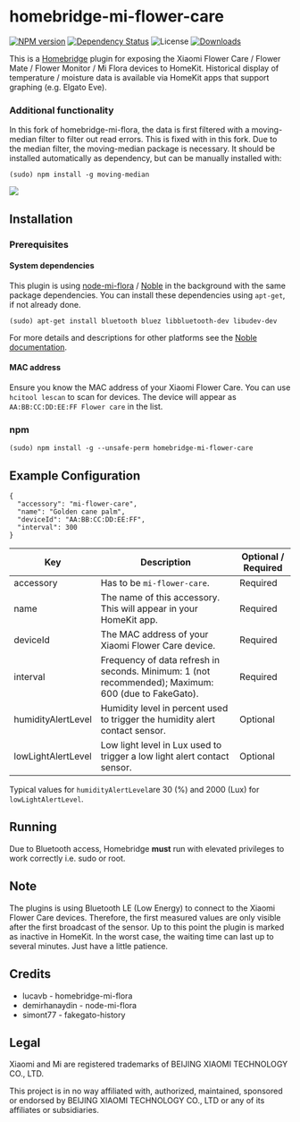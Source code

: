 # homebridge-mi-flower-care


[![NPM version](https://badge.fury.io/js/homebridge-mi-flower-care.svg)](https://npmjs.org/package/homebridge-mi-flower-care)
[![Dependency Status](https://david-dm.org/honkmaster/homebridge-mi-flower-care.svg)](https://david-dm.org/honkmaster/homebridge-mi-flower-care) 
![License](https://img.shields.io/badge/license-ISC-lightgrey.svg)
[![Downloads](https://img.shields.io/npm/dm/homebridge-mi-flower-care.svg)](https://npmjs.org/package/homebridge-mi-flower-care)

This is a [Homebridge](https://github.com/nfarina/homebridge) plugin for exposing the Xiaomi Flower Care / Flower Mate / Flower Monitor / Mi Flora devices to HomeKit. Historical display of temperature / moisture data is available via HomeKit apps that support graphing (e.g. Elgato Eve).

### Additional functionality
In this fork of homebridge-mi-flora, the data is first filtered with a moving-median filter to filter out read errors. This is fixed with in this fork. Due to the median filter, the moving-median package is necessary. It should be installed automatically as dependency, but can be manually installed with:

```
(sudo) npm install -g moving-median
```

<img src=https://raw.githubusercontent.com/honkmaster/homebridge-mi-flower-care/master/images/flower_care.jpg />


## Installation

### Prerequisites

#### System dependencies

This plugin is using [node-mi-flora](https://github.com/demirhanaydin/node-mi-flora) / [Noble](https://github.com/noble/noble) in the background with the same package dependencies. You can install these dependencies using `apt-get`, if not already done.

```
(sudo) apt-get install bluetooth bluez libbluetooth-dev libudev-dev
```

For more details and descriptions for other platforms see the [Noble documentation](https://github.com/noble/noble#readme).

#### MAC address

Ensure you know the MAC address of your Xiaomi Flower Care. You can use `hcitool lescan` to scan for devices. The device will appear as `AA:BB:CC:DD:EE:FF Flower care` in the list.

### npm

```
(sudo) npm install -g --unsafe-perm homebridge-mi-flower-care
```

## Example Configuration

```
{
  "accessory": "mi-flower-care",
  "name": "Golden cane palm",
  "deviceId": "AA:BB:CC:DD:EE:FF",
  "interval": 300
}
``` 

| Key           | Description | Optional / Required |
|---------------|-------------|---------------------|
| accessory     | Has to be `mi-flower-care`. | Required |
| name          | The name of this accessory. This will appear in your HomeKit app. | Required |
| deviceId      | The MAC address of your Xiaomi Flower Care device. | Required |
| interval      | Frequency of data refresh in seconds. Minimum: 1 (not recommended); Maximum: 600 (due to FakeGato). | Required |
| humidityAlertLevel | Humidity level in percent used to trigger the humidity alert contact sensor. | Optional |
| lowLightAlertLevel |  Low light level in Lux used to trigger a low light alert contact sensor. | Optional |

Typical values for `humidityAlertLevel`are 30 (%) and 2000 (Lux) for `lowLightAlertLevel`. 

## Running

Due to Bluetooth access, Homebridge **must** run with elevated privileges to work correctly i.e. sudo or root.

## Note

The plugins is using Bluetooth LE (Low Energy) to connect to the Xiaomi Flower Care devices. Therefore, the first measured values are only visible after the first broadcast of the sensor. Up to this point the plugin is marked as inactive in HomeKit. In the worst case, the waiting time can last up to several minutes. Just have a little patience.

## Credits

* lucavb - homebridge-mi-flora
* demirhanaydin - node-mi-flora
* simont77 - fakegato-history

## Legal

Xiaomi and Mi are registered trademarks of BEIJING XIAOMI TECHNOLOGY CO., LTD.

This project is in no way affiliated with, authorized, maintained, sponsored or endorsed by BEIJING XIAOMI TECHNOLOGY CO., LTD or any of its affiliates or subsidiaries.
